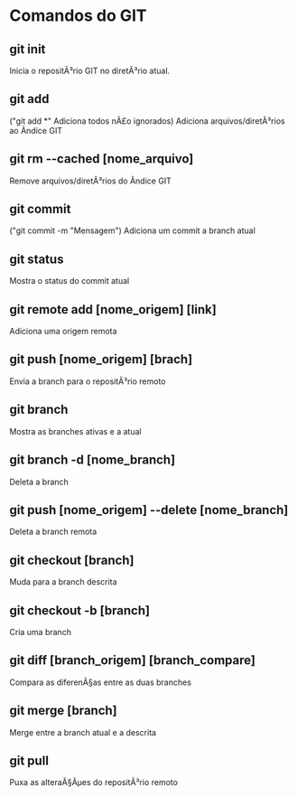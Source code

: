 # Comandos do GIT 

## git init  
Inicia o repositÃ³rio GIT no diretÃ³rio atual.

## git add 
("git add *" Adiciona todos nÃ£o ignorados)
Adiciona arquivos/diretÃ³rios ao Ã­ndice GIT

## git rm --cached [nome_arquivo]
Remove arquivos/diretÃ³rios do Ã­ndice GIT

## git commit
("git commit -m "Mensagem")
Adiciona um commit a branch atual

## git status
Mostra o status do commit atual

## git remote add [nome_origem] [link]
Adiciona uma origem remota

## git push [nome_origem] [brach]
Envia a branch para o repositÃ³rio remoto

## git branch
Mostra as branches ativas e a atual

## git branch -d [nome_branch]
Deleta a branch

## git push [nome_origem] --delete [nome_branch]
Deleta a branch remota

## git checkout [branch]
Muda para a branch descrita

## git checkout -b [branch]
Cria uma branch

## git diff [branch_origem] [branch_compare]
Compara as diferenÃ§as entre as duas branches

## git merge [branch]
Merge entre a branch atual e a descrita

## git pull 
Puxa as alteraÃ§Ãµes do repositÃ³rio remoto
